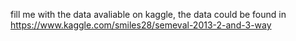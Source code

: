 fill me with the data avaliable on kaggle, the data could be found in https://www.kaggle.com/smiles28/semeval-2013-2-and-3-way
